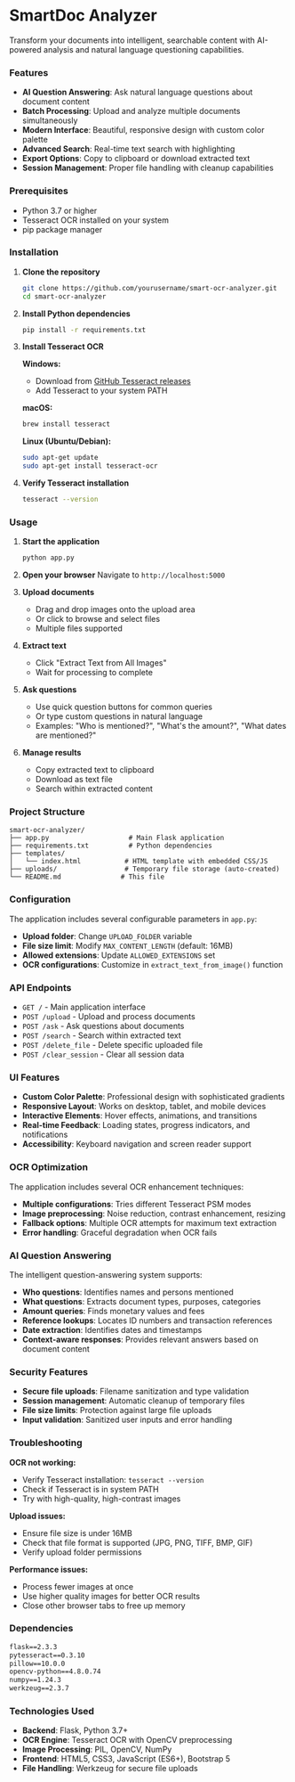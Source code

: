 # SmartDoc Analyzer

Transform your documents into intelligent, searchable content with AI-powered analysis and natural language questioning capabilities.

### Features

- **AI Question Answering**: Ask natural language questions about document content
- **Batch Processing**: Upload and analyze multiple documents simultaneously
- **Modern Interface**: Beautiful, responsive design with custom color palette
- **Advanced Search**: Real-time text search with highlighting
- **Export Options**: Copy to clipboard or download extracted text
- **Session Management**: Proper file handling with cleanup capabilities

### Prerequisites

- Python 3.7 or higher
- Tesseract OCR installed on your system
- pip package manager

### Installation

1. **Clone the repository**
   ```bash
   git clone https://github.com/yourusername/smart-ocr-analyzer.git
   cd smart-ocr-analyzer
   ```

2. **Install Python dependencies**
   ```bash
   pip install -r requirements.txt
   ```

3. **Install Tesseract OCR**

   **Windows:**
   - Download from [GitHub Tesseract releases](https://github.com/UB-Mannheim/tesseract/wiki)
   - Add Tesseract to your system PATH

   **macOS:**
   ```bash
   brew install tesseract
   ```

   **Linux (Ubuntu/Debian):**
   ```bash
   sudo apt-get update
   sudo apt-get install tesseract-ocr
   ```

4. **Verify Tesseract installation**
   ```bash
   tesseract --version
   ```

### Usage

1. **Start the application**
   ```bash
   python app.py
   ```

2. **Open your browser**
   Navigate to `http://localhost:5000`

3. **Upload documents**
   - Drag and drop images onto the upload area
   - Or click to browse and select files
   - Multiple files supported

4. **Extract text**
   - Click "Extract Text from All Images"
   - Wait for processing to complete

5. **Ask questions**
   - Use quick question buttons for common queries
   - Or type custom questions in natural language
   - Examples: "Who is mentioned?", "What's the amount?", "What dates are mentioned?"

6. **Manage results**
   - Copy extracted text to clipboard
   - Download as text file
   - Search within extracted content

### Project Structure

```
smart-ocr-analyzer/
├── app.py                    # Main Flask application
├── requirements.txt          # Python dependencies
├── templates/
│   └── index.html           # HTML template with embedded CSS/JS
├── uploads/                 # Temporary file storage (auto-created)
└── README.md               # This file
```

### Configuration

The application includes several configurable parameters in `app.py`:

- **Upload folder**: Change `UPLOAD_FOLDER` variable
- **File size limit**: Modify `MAX_CONTENT_LENGTH` (default: 16MB)
- **Allowed extensions**: Update `ALLOWED_EXTENSIONS` set
- **OCR configurations**: Customize in `extract_text_from_image()` function

### API Endpoints

- `GET /` - Main application interface
- `POST /upload` - Upload and process documents
- `POST /ask` - Ask questions about documents
- `POST /search` - Search within extracted text
- `POST /delete_file` - Delete specific uploaded file
- `POST /clear_session` - Clear all session data

### UI Features

- **Custom Color Palette**: Professional design with sophisticated gradients
- **Responsive Layout**: Works on desktop, tablet, and mobile devices
- **Interactive Elements**: Hover effects, animations, and transitions
- **Real-time Feedback**: Loading states, progress indicators, and notifications
- **Accessibility**: Keyboard navigation and screen reader support

### OCR Optimization

The application includes several OCR enhancement techniques:

- **Multiple configurations**: Tries different Tesseract PSM modes
- **Image preprocessing**: Noise reduction, contrast enhancement, resizing
- **Fallback options**: Multiple OCR attempts for maximum text extraction
- **Error handling**: Graceful degradation when OCR fails

### AI Question Answering

The intelligent question-answering system supports:

- **Who questions**: Identifies names and persons mentioned
- **What questions**: Extracts document types, purposes, categories
- **Amount queries**: Finds monetary values and fees
- **Reference lookups**: Locates ID numbers and transaction references
- **Date extraction**: Identifies dates and timestamps
- **Context-aware responses**: Provides relevant answers based on document content

### Security Features

- **Secure file uploads**: Filename sanitization and type validation
- **Session management**: Automatic cleanup of temporary files
- **File size limits**: Protection against large file uploads
- **Input validation**: Sanitized user inputs and error handling

### Troubleshooting

**OCR not working:**
- Verify Tesseract installation: `tesseract --version`
- Check if Tesseract is in system PATH
- Try with high-quality, high-contrast images

**Upload issues:**
- Ensure file size is under 16MB
- Check that file format is supported (JPG, PNG, TIFF, BMP, GIF)
- Verify upload folder permissions

**Performance issues:**
- Process fewer images at once
- Use higher quality images for better OCR results
- Close other browser tabs to free up memory

### Dependencies

```txt
flask==2.3.3
pytesseract==0.3.10
pillow==10.0.0
opencv-python==4.8.0.74
numpy==1.24.3
werkzeug==2.3.7
```

### Technologies Used

- **Backend**: Flask, Python 3.7+
- **OCR Engine**: Tesseract OCR with OpenCV preprocessing
- **Image Processing**: PIL, OpenCV, NumPy
- **Frontend**: HTML5, CSS3, JavaScript (ES6+), Bootstrap 5
- **File Handling**: Werkzeug for secure file uploads
